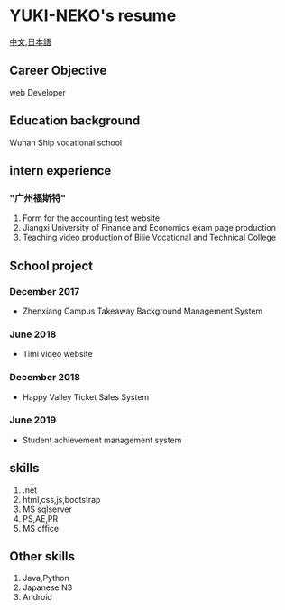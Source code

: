 # YUKI-NEKO's resume
[中文][cn],[日本語][ja]
## Career Objective
web Developer

## Education background
Wuhan Ship vocational school

## intern experience
### "广州福斯特"
1. Form for the accounting test website
2. Jiangxi University of Finance and Economics exam page production
3. Teaching video production of Bijie Vocational and Technical College

## School project
### December 2017
- Zhenxiang Campus Takeaway Background Management System
### June 2018
- Timi video website
### December 2018
- Happy Valley Ticket Sales System
### June 2019
- Student achievement management system

## skills
1. .net
2. html,css,js,bootstrap
3. MS sqlserver
4. PS,AE,PR
5. MS office
   
## Other skills
1. Java,Python
2. Japanese N3
3. Android


[cn]:README.md
[ja]:README.ja.md
